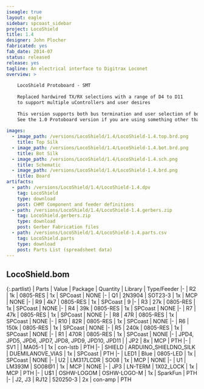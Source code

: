 ```yaml
---
iseagle: true
layout: eagle
sidebar: spcoast_sidebar
project: LocoShield
title: 1.4
designer: John Plocher
fabricated: yes
fab_date: 2014-07
status: released
release: yes
tagline: An electrical interface to Digitrax Loconet
overview: >
    
    LocoShield Protoboard - SMT
    
    Replaced hardwired TX/RX selections with a range of D4 to D11
    to support multiple uControllers and user desires
    
    This version supports both bus termination and user selection of both TX and RX, allowing it to work on both Uno and Leo based Arduinos.
    See the 1.0 Protoboard version if you are using something other than these...
    
images:
  - image_path: /versions/LocoShield/1.4/LocoShield-1.4.top.brd.png
    title: Top Silk
  - image_path: /versions/LocoShield/1.4/LocoShield-1.4.bot.brd.png
    title: Bot Silk
  - image_path: /versions/LocoShield/1.4/LocoShield-1.4.sch.png
    title: Schematic
  - image_path: /versions/LocoShield/1.4/LocoShield-1.4.brd.png
    title: Board
artifacts:
  - path: /versions/LocoShield/1.4/LocoShield-1.4.dpv
    tag: LocoShield
    type: download
    post: CHMT Component and feeder definitions
  - path: /versions/LocoShield/1.4/LocoShield-1.4.gerbers.zip
    tag: LocoShield.gerbers.zip
    type: download
    post: Gerber Fabrication files
  - path: /versions/LocoShield/1.4/LocoShield-1.4.parts.csv
    tag: LocoShield.parts
    type: download
    post: Parts List (spreadsheet data)
---
```


## LocoShield.bom

{:.partlist}
| Parts | Value | Package | Quantity | Library | Type/Feeder
|-
| R2 | 1k | 0805-RES | 1x | SPCoast | NONE
|-
| Q1 | 2N3904 | SOT23-3 | 1x | MCP | NONE
|-
| R9 | 4k7 | 0805-RES | 1x | SPCoast | 9
|-
| R3 | 27k | 0805-RES | 1x | SPCoast | NONE
|-
| R4 | 39k | 0805-RES | 1x | SPCoast | NONE
|-
| R7 | 47k | 0805-RES | 1x | SPCoast | NONE
|-
| R8 | 47R | 0805-RES | 1x | SPCoast | NONE
|-
| R10 | 82R | 0805-RES | 1x | SPCoast | NONE
|-
| R6 | 150k | 0805-RES | 1x | SPCoast | NONE
|-
| R5 | 240k | 0805-RES | 1x | SPCoast | NONE
|-
| R1 | 470R | 0805-RES | 1x | SPCoast | NONE
|-
| JPD4, JPD5, JPD6, JPD7, JPD8, JPD9, JPD10, JPD11 |  | JP2 | 8x | MCP | PTH
|-
| SV1 |  | MA05-1 | 1x | con-lstb | PTH
|-
| SHIELD | ARDUINO_SHIELDNO_SILK | DUEMILANOVE_VIAS | 1x | SPCoast | PTH
|-
| LED1 | Blue | 0805-LED | 1x | SPCoast | NONE
|-
| U2 | LM317LCDR | SO08 | 1x | MCP | NONE
|-
| U1 | LM393M | SO08@1 | 1x | MCP | NONE
|-
| JP3 | LN-TERM | 1X02_LOCK | 1x | MCP | PTH
|-
| U$1 | OSHW-LOGOM | OSHW-LOGO-M | 1x | SparkFun | PTH
|-
| J2, J3 | RJ12 | 520250-3 | 2x | con-amp | PTH
